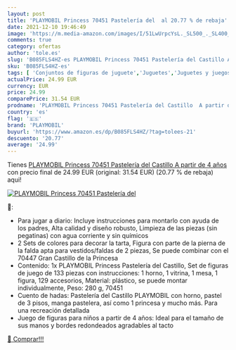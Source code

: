 ```yaml
---
layout: post
title: 'PLAYMOBIL Princess 70451 Pastelería del  al 20.77 % de rebaja'
date: 2021-12-10 19:46:49
image: 'https://m.media-amazon.com/images/I/51LwUrpcYsL._SL500_._SL400_.jpg'
comments: true
category: ofertas
author: 'tole.es'
slug: 'B085FLS4HZ-es PLAYMOBIL Princess 70451 Pastelería del Castillo A partir...'
sku: 'B085FLS4HZ-es'
tags: [ 'Conjuntos de figuras de juguete','Juguetes','Juguetes y juegos','Muñecos y figuras','playmobil', ]
actualPrice: 24.99 EUR
currency: EUR
price: 24.99
comparePrice: 31.54 EUR
prodname: 'PLAYMOBIL Princess 70451 Pastelería del Castillo  A partir de 4 años'
country: 'es'
flag: '🇪🇸'
brand: 'PLAYMOBIL'
buyurl: 'https://www.amazon.es/dp/B085FLS4HZ/?tag=tolees-21'
descuento: '20.77'
average: '24.99'
---
```


Tienes [PLAYMOBIL Princess 70451 Pastelería del Castillo  A partir de 4 años](https://www.amazon.es/dp/B085FLS4HZ/?tag=tolees-21) con precio final de  24.99 EUR (original: 31.54 EUR) (20.77 %  de rebaja) aqui!

[![PLAYMOBIL Princess 70451 Pastelería del ](https://m.media-amazon.com/images/I/51LwUrpcYsL._SL500_._SL400_.jpg)](https://www.amazon.es/dp/B085FLS4HZ/?tag=tolees-21)

🔎:

- Para jugar a diario: Incluye instrucciones para montarlo con ayuda de los padres, Alta calidad y diseño robusto, Limpieza de las piezas (sin pegatinas) con agua corriente y sin químicos
- 2 Sets de colores para decorar la tarta, Figura con parte de la pierna de la falda apta para vestidos/faldas de 2 piezas, Se puede combinar con el 70447 Gran Castillo de la Princesa
- Contenido: 1x PLAYMOBIL Princess Pastelería del Castillo, Set de figuras de juego de 133 piezas con instrucciones: 1 horno, 1 vitrina, 1 mesa, 1 figura, 129 accesorios, Material: plástico, se puede montar individualmente, Peso: 280 g, 70451
- Cuento de hadas: Pastelería del Castillo PLAYMOBIL con horno, pastel de 3 pisos, manga pastelera, así como 1 princesa y mucho más. Para una recreación detallada
- Juego de figuras para niños a partir de 4 años: Ideal para el tamaño de sus manos y bordes redondeados agradables al tacto

[🛒 Comprar!!!](https://www.amazon.es/dp/B085FLS4HZ/?tag=tolees-21)
